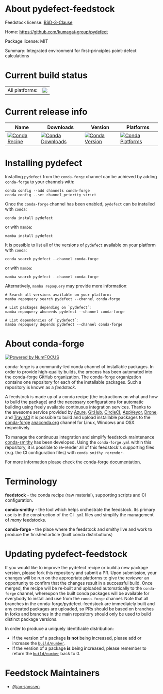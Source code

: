 About pydefect-feedstock
========================

Feedstock license: [BSD-3-Clause](https://github.com/conda-forge/pydefect-feedstock/blob/main/LICENSE.txt)

Home: https://github.com/kumagai-group/pydefect

Package license: MIT

Summary: Integrated environment for first-principles point-defect calculations

Current build status
====================


<table><tr><td>All platforms:</td>
    <td>
      <a href="https://dev.azure.com/conda-forge/feedstock-builds/_build/latest?definitionId=22114&branchName=main">
        <img src="https://dev.azure.com/conda-forge/feedstock-builds/_apis/build/status/pydefect-feedstock?branchName=main">
      </a>
    </td>
  </tr>
</table>

Current release info
====================

| Name | Downloads | Version | Platforms |
| --- | --- | --- | --- |
| [![Conda Recipe](https://img.shields.io/badge/recipe-pydefect-green.svg)](https://anaconda.org/conda-forge/pydefect) | [![Conda Downloads](https://img.shields.io/conda/dn/conda-forge/pydefect.svg)](https://anaconda.org/conda-forge/pydefect) | [![Conda Version](https://img.shields.io/conda/vn/conda-forge/pydefect.svg)](https://anaconda.org/conda-forge/pydefect) | [![Conda Platforms](https://img.shields.io/conda/pn/conda-forge/pydefect.svg)](https://anaconda.org/conda-forge/pydefect) |

Installing pydefect
===================

Installing `pydefect` from the `conda-forge` channel can be achieved by adding `conda-forge` to your channels with:

```
conda config --add channels conda-forge
conda config --set channel_priority strict
```

Once the `conda-forge` channel has been enabled, `pydefect` can be installed with `conda`:

```
conda install pydefect
```

or with `mamba`:

```
mamba install pydefect
```

It is possible to list all of the versions of `pydefect` available on your platform with `conda`:

```
conda search pydefect --channel conda-forge
```

or with `mamba`:

```
mamba search pydefect --channel conda-forge
```

Alternatively, `mamba repoquery` may provide more information:

```
# Search all versions available on your platform:
mamba repoquery search pydefect --channel conda-forge

# List packages depending on `pydefect`:
mamba repoquery whoneeds pydefect --channel conda-forge

# List dependencies of `pydefect`:
mamba repoquery depends pydefect --channel conda-forge
```


About conda-forge
=================

[![Powered by
NumFOCUS](https://img.shields.io/badge/powered%20by-NumFOCUS-orange.svg?style=flat&colorA=E1523D&colorB=007D8A)](https://numfocus.org)

conda-forge is a community-led conda channel of installable packages.
In order to provide high-quality builds, the process has been automated into the
conda-forge GitHub organization. The conda-forge organization contains one repository
for each of the installable packages. Such a repository is known as a *feedstock*.

A feedstock is made up of a conda recipe (the instructions on what and how to build
the package) and the necessary configurations for automatic building using freely
available continuous integration services. Thanks to the awesome service provided by
[Azure](https://azure.microsoft.com/en-us/services/devops/), [GitHub](https://github.com/),
[CircleCI](https://circleci.com/), [AppVeyor](https://www.appveyor.com/),
[Drone](https://cloud.drone.io/welcome), and [TravisCI](https://travis-ci.com/)
it is possible to build and upload installable packages to the
[conda-forge](https://anaconda.org/conda-forge) [anaconda.org](https://anaconda.org/)
channel for Linux, Windows and OSX respectively.

To manage the continuous integration and simplify feedstock maintenance
[conda-smithy](https://github.com/conda-forge/conda-smithy) has been developed.
Using the ``conda-forge.yml`` within this repository, it is possible to re-render all of
this feedstock's supporting files (e.g. the CI configuration files) with ``conda smithy rerender``.

For more information please check the [conda-forge documentation](https://conda-forge.org/docs/).

Terminology
===========

**feedstock** - the conda recipe (raw material), supporting scripts and CI configuration.

**conda-smithy** - the tool which helps orchestrate the feedstock.
                   Its primary use is in the construction of the CI ``.yml`` files
                   and simplify the management of *many* feedstocks.

**conda-forge** - the place where the feedstock and smithy live and work to
                  produce the finished article (built conda distributions)


Updating pydefect-feedstock
===========================

If you would like to improve the pydefect recipe or build a new
package version, please fork this repository and submit a PR. Upon submission,
your changes will be run on the appropriate platforms to give the reviewer an
opportunity to confirm that the changes result in a successful build. Once
merged, the recipe will be re-built and uploaded automatically to the
`conda-forge` channel, whereupon the built conda packages will be available for
everybody to install and use from the `conda-forge` channel.
Note that all branches in the conda-forge/pydefect-feedstock are
immediately built and any created packages are uploaded, so PRs should be based
on branches in forks and branches in the main repository should only be used to
build distinct package versions.

In order to produce a uniquely identifiable distribution:
 * If the version of a package **is not** being increased, please add or increase
   the [``build/number``](https://docs.conda.io/projects/conda-build/en/latest/resources/define-metadata.html#build-number-and-string).
 * If the version of a package **is** being increased, please remember to return
   the [``build/number``](https://docs.conda.io/projects/conda-build/en/latest/resources/define-metadata.html#build-number-and-string)
   back to 0.

Feedstock Maintainers
=====================

* [@jan-janssen](https://github.com/jan-janssen/)

